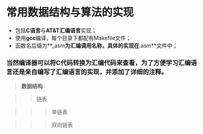 # 常用数据结构与算法的实现
- 包括**C语言**与**AT&T汇编语言**实现；
- 使用**gcc**编译，每个目录下都配有Makefile文件；
- 函数名后缀为**_asm**为汇编调用名称，具体的实现在**.asm**文件中；
### 当然编译器可以将C代码转换为汇编代码来查看，为了方便学习汇编语言还是亲自编写了汇编语言的实现，并添加了详细的注释。

>**数据结构**

>>链表

>>>单链表

>>>双向链表
